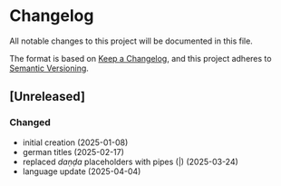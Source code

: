 # Changelog

All notable changes to this project will be documented in this file.

The format is based on [Keep a Changelog](https://keepachangelog.com/en/1.0.0/),
and this project adheres to [Semantic Versioning](https://semver.org/spec/v2.0.0.html).


## [Unreleased]

### Changed
- initial creation (2025-01-08)
- german titles (2025-02-17)
- replaced _daṇḍa_ placeholders with pipes (|) (2025-03-24)
- language update (2025-04-04)